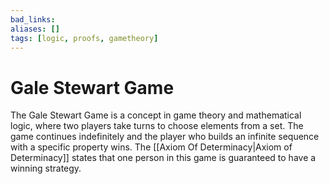 ```yaml
---
bad_links: 
aliases: []
tags: [logic, proofs, gametheory]
---
```

# Gale Stewart Game

The Gale Stewart Game is a concept in game theory and mathematical logic, where two players take turns to choose elements from a set. The game continues indefinitely and the player who builds an infinite sequence with a specific property wins. The [[Axiom Of Determinacy|Axiom of Determinacy]] states that one person in this game is guaranteed to have a winning strategy.